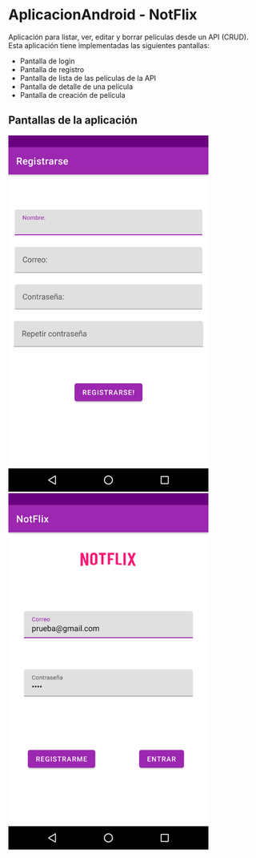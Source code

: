 # AplicacionAndroid - NotFlix

Aplicación para listar, ver, editar y borrar películas desde un API (CRUD).
Esta aplicación tiene implementadas las siguientes pantallas:
- Pantalla de login
- Pantalla de registro
- Pantalla de lista de las películas de la API
- Pantalla de detalle de una película
- Pantalla de creación de película

## Pantallas de la aplicación
<img src="docs/imagenes/registro.png" width="400"></img>
<img src="docs/imagenes/login.png" width="400"></img>
